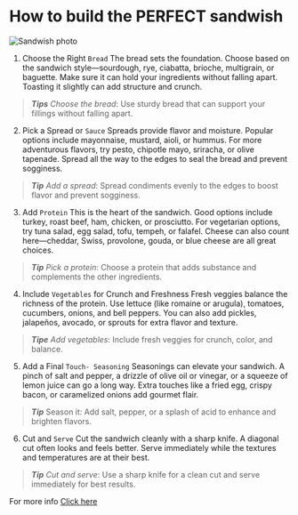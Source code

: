 # How to build the **PERFECT** sandwish
![Sandwish photo](https://www.google.com/imgres?q=perfect%20sandwich&imgurl=http%3A%2F%2Fblog.totalwellbeingdiet.com%2Fmedia%2F2969%2F7-simple-secrets-perfect-sandwich.jpg&imgrefurl=https%3A%2F%2Fblog.totalwellbeingdiet.com%2Fau%2F2020%2F7-simple-secrets-to-making-the-perfect-sandwich%2F&docid=YEAIS4KZYROKgM&tbnid=r6aNRiZaWURc_M&vet=12ahUKEwilrK6155iNAxW_QfEDHVSaONQQM3oECFQQAA..i&w=730&h=486&hcb=2&ved=2ahUKEwilrK6155iNAxW_QfEDHVSaONQQM3oECFQQAA)
1. Choose the Right `Bread`
The bread sets the foundation. Choose based on the sandwich style—sourdough, rye, ciabatta, brioche, multigrain, or baguette. Make sure it can hold your ingredients without falling apart. Toasting it slightly can add structure and crunch.

>***Tips*** *Choose the bread*: Use sturdy bread that can support your fillings without falling apart.


2. Pick a Spread or `Sauce`
Spreads provide flavor and moisture. Popular options include mayonnaise, mustard, aioli, or hummus. For more adventurous flavors, try pesto, chipotle mayo, sriracha, or olive tapenade. Spread all the way to the edges to seal the bread and prevent sogginess.

>***Tip*** *Add a spread*: Spread condiments evenly to the edges to boost flavor and prevent sogginess.


3. Add `Protein`
This is the heart of the sandwich. Good options include turkey, roast beef, ham, chicken, or prosciutto. For vegetarian options, try tuna salad, egg salad, tofu, tempeh, or falafel. Cheese can also count here—cheddar, Swiss, provolone, gouda, or blue cheese are all great choices.


>***Tip*** *Pick a protein*: Choose a protein that adds substance and complements the other ingredients.



4. Include `Vegetables` for Crunch and Freshness
Fresh veggies balance the richness of the protein. Use lettuce (like romaine or arugula), tomatoes, cucumbers, onions, and bell peppers. You can also add pickles, jalapeños, avocado, or sprouts for extra flavor and texture.

>***Tipe*** *Add vegetables*: Include fresh veggies for crunch, color, and balance.



5. Add a Final `Touch- Seasoning`
Seasonings can elevate your sandwich. A pinch of salt and pepper, a drizzle of olive oil or vinegar, or a squeeze of lemon juice can go a long way. Extra touches like a fried egg, crispy bacon, or caramelized onions add gourmet flair.
>***Tip*** Season it: Add salt, pepper, or a splash of acid to enhance and brighten flavors.

6. Cut and `Serve`
Cut the sandwich cleanly with a sharp knife. A diagonal cut often looks and feels better. Serve immediately while the textures and temperatures are at their best.
>***Tip*** *Cut and serve*: Use a sharp knife for a clean cut and serve immediately for best results.

For more info [Click here](https://www.wikihow.com/Make-a-Sandwich)

